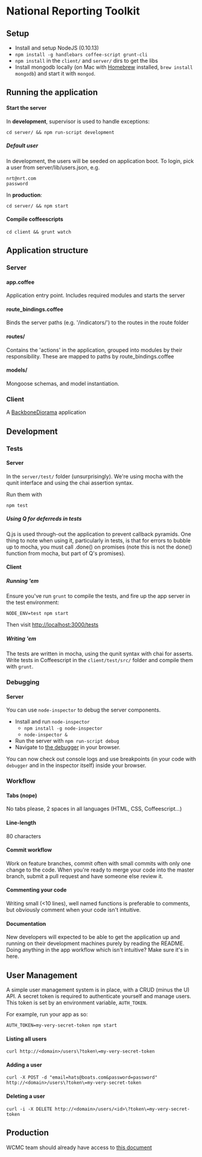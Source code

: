 # National Reporting Toolkit

## Setup

* Install and setup NodeJS (0.10.13)
* `npm install -g handlebars coffee-script grunt-cli`
* `npm install` in the `client/` and `server/` dirs to get the libs
* Install mongodb locally (on Mac with [Homebrew](http://brew.sh/) installed, `brew install mongodb`) and start it with
  `mongod`.

## Running the application

#### Start the server

In **development**, supervisor is used to handle exceptions:

`cd server/ && npm run-script development`

##### Default user
In development, the users will be seeded on application boot. To login, pick a user from server/lib/users.json, e.g.

    nrt@nrt.com
    password

In **production**:

`cd server/ && npm start`

#### Compile coffeescripts

`cd client && grunt watch`

## Application structure

### Server

#### app.coffee
Application entry point. Includes required modules and starts the server

#### route_bindings.coffee
Binds the server paths (e.g. '/indicators/') to the routes in the route folder

#### routes/
Contains the 'actions' in the application, grouped into modules by their
responsibility. These are mapped to paths by route_bindings.coffee

#### models/
Mongoose schemas, and model instantiation.

### Client

A [BackboneDiorama](https://github.com/th3james/BackboneDiorama/) application

## Development

### Tests

#### Server

In the `server/test/` folder (unsurprisingly). We're using mocha with the qunit
interface and using the chai assertion syntax.

Run them with

`npm test`

##### Using Q for deferreds in tests

Q.js is used through-out the application to prevent callback pyramids. One
thing to note when using it, particularly in tests, is that for errors to
bubble up to mocha, you must call .done() on promises (note this is not the
done() function from mocha, but part of Q's promises).

#### Client

##### Running 'em

Ensure you've run `grunt` to compile the tests, and fire up the app
server in the test environment:

`NODE_ENV=test npm start`

Then visit [http://localhost:3000/tests](http://localhost:3000/tests)

##### Writing 'em

The tests are written in mocha, using the qunit syntax with chai for
asserts. Write tests in Coffeescript in the `client/test/src/` folder and
compile them with `grunt`.

### Debugging

#### Server

You can use `node-inspector` to debug the server components.

* Install and run `node-inspector`
    * `npm install -g node-inspector`
    * `node-inspector &`
* Run the server with `npm run-script debug`
* Navigate to [the debugger](http://127.0.0.1:8080/debug?port=5858) in
  your browser.

You can now check out console logs and use breakpoints (in your code
with `debugger` and in the inspector itself) inside your browser.

### Workflow

#### Tabs (nope)
No tabs please, 2 spaces in all languages (HTML, CSS, Coffeescript...)

#### Line-length
80 characters

#### Commit workflow
Work on feature branches, commit often with small commits with only one change
to the code. When you're ready to merge your code into the master branch,
submit a pull request and have someone else review it.

#### Commenting your code
Writing small (<10 lines), well named functions is preferable to comments, but
obviously comment when your code isn't intuitive.

#### Documentation
New developers will expected to be able to get the application up and running
on their development machines purely by reading the README. Doing anything in
the app workflow which isn't intuitive? Make sure it's in here.


## User Management

A simple user management system is in place, with a CRUD (minus the U)
API. A secret token is required to authenticate yourself and manage
users. This token is set by an environment variable, `AUTH_TOKEN`.

For example, run your app as so:

    AUTH_TOKEN=my-very-secret-token npm start

#### Listing all users

    curl http://<domain>/users\?token\=my-very-secret-token

#### Adding a user

    curl -X POST -d "email=hats@boats.com&password=password" http://<domain>/users\?token\=my-very-secret-token

#### Deleting a user

    curl -i -X DELETE http://<domain>/users/<id>\?token\=my-very-secret-token


## Production

WCMC team should already have access to [this document](https://docs.google.com/a/peoplesized.com/document/d/1dYMO3PJhRlTDQ2BEUUOcLwqX0IfJ5UP_UYyfQllnXeQ/)
